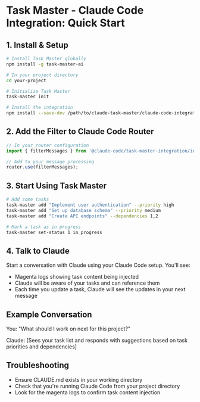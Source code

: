 # Task Master - Claude Code Integration: Quick Start

## 1. Install & Setup

```bash
# Install Task Master globally
npm install -g task-master-ai

# In your project directory
cd your-project

# Initialize Task Master
task-master init

# Install the integration
npm install --save-dev /path/to/claude-task-master/claude-code-integration
```

## 2. Add the Filter to Claude Code Router

```javascript
// In your router configuration
import { filterMessages } from '@claude-code/task-master-integration/integrationWithFilter.js';

// Add to your message processing
router.use(filterMessages);
```

## 3. Start Using Task Master

```bash
# Add some tasks
task-master add "Implement user authentication" --priority high
task-master add "Set up database schema" --priority medium
task-master add "Create API endpoints" --dependencies 1,2

# Mark a task as in progress
task-master set-status 1 in_progress
```

## 4. Talk to Claude

Start a conversation with Claude using your Claude Code setup. You'll see:

- Magenta logs showing task content being injected
- Claude will be aware of your tasks and can reference them
- Each time you update a task, Claude will see the updates in your next message

## Example Conversation

You: "What should I work on next for this project?"

Claude: [Sees your task list and responds with suggestions based on task priorities and dependencies]

## Troubleshooting

- Ensure CLAUDE.md exists in your working directory
- Check that you're running Claude Code from your project directory
- Look for the magenta logs to confirm task content injection
